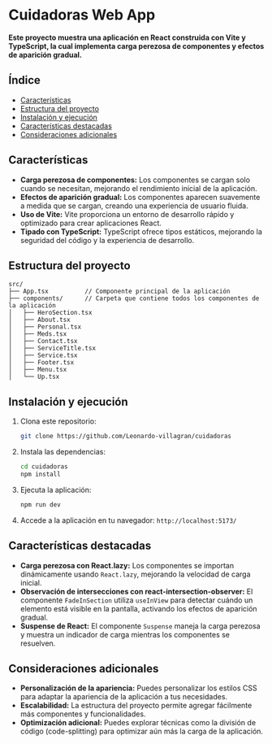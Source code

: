 # Cuidadoras Web App

**Este proyecto muestra una aplicación en React construida con Vite y TypeScript, la cual implementa carga perezosa de componentes y efectos de aparición gradual.**

## Índice

- [Características](#características)
- [Estructura del proyecto](#estructura-del-proyecto)
- [Instalación y ejecución](#instalación-y-ejecución)
- [Características destacadas](#características-destacadas)
- [Consideraciones adicionales](#consideraciones-adicionales)

## Características

- **Carga perezosa de componentes:** Los componentes se cargan solo cuando se necesitan, mejorando el rendimiento inicial de la aplicación.
- **Efectos de aparición gradual:** Los componentes aparecen suavemente a medida que se cargan, creando una experiencia de usuario fluida.
- **Uso de Vite:** Vite proporciona un entorno de desarrollo rápido y optimizado para crear aplicaciones React.
- **Tipado con TypeScript:** TypeScript ofrece tipos estáticos, mejorando la seguridad del código y la experiencia de desarrollo.

## Estructura del proyecto

```
src/
├── App.tsx          // Componente principal de la aplicación
├── components/      // Carpeta que contiene todos los componentes de la aplicación
│   ├── HeroSection.tsx
│   ├── About.tsx
│   ├── Personal.tsx
│   ├── Meds.tsx
│   ├── Contact.tsx
│   ├── ServiceTitle.tsx
│   ├── Service.tsx
│   ├── Footer.tsx
│   ├── Menu.tsx   
│   └── Up.tsx        
```

## Instalación y ejecución

1. Clona este repositorio:
   ```bash
   git clone https://github.com/Leonardo-villagran/cuidadoras
   ```
2. Instala las dependencias:
   ```bash
   cd cuidadoras
   npm install
   ```
3. Ejecuta la aplicación:
   ```bash
   npm run dev
   ```
4. Accede a la aplicación en tu navegador: `http://localhost:5173/`

## Características destacadas

- **Carga perezosa con React.lazy:** Los componentes se importan dinámicamente usando `React.lazy`, mejorando la velocidad de carga inicial.
- **Observación de intersecciones con react-intersection-observer:** El componente `FadeInSection` utiliza `useInView` para detectar cuándo un elemento está visible en la pantalla, activando los efectos de aparición gradual.
- **Suspense de React:** El componente `Suspense` maneja la carga perezosa y muestra un indicador de carga mientras los componentes se resuelven.

## Consideraciones adicionales

- **Personalización de la apariencia:** Puedes personalizar los estilos CSS para adaptar la apariencia de la aplicación a tus necesidades.
- **Escalabilidad:** La estructura del proyecto permite agregar fácilmente más componentes y funcionalidades.
- **Optimización adicional:** Puedes explorar técnicas como la división de código (code-splitting) para optimizar aún más la carga de la aplicación.

